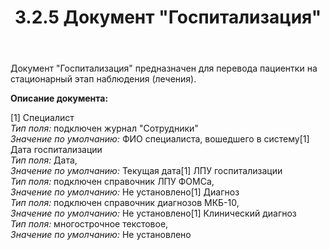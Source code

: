 ﻿---
layout: default
title: 3.2.5 Документ "Госпитализация"
position: 
categories: 
tags: 
---

Документ "Госпитализация" предназначен для перевода пациентки на стационарный этап наблюдения (лечения).

**Описание документа:**

[1] Специалист  
*Тип поля:* подключен журнал "Сотрудники"  
*Значение по умолчанию:* ФИО специалиста, вошедшего в систему[1] Дата госпитализации  
*Тип поля:* Дата,  
*Значение по умолчанию:* Текущая дата[1] ЛПУ госпитализации  
*Тип поля:* подключен справочник ЛПУ ФОМСа,  
*Значение по умолчанию:* Не установлено[1] Диагноз  
*Тип поля:* подключен справочник диагнозов МКБ-10,  
*Значение по умолчанию:* Не установлено[1] Клинический диагноз  
*Тип поля:* многострочное текстовое,  
*Значение по умолчанию:* Не установлено 

